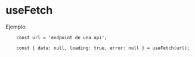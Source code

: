 # useFetch

Ejemplo:
```
    const url = 'endpoint de una api';
    
    const { data: null, loading: true, error: null } = useFetch(url);
```